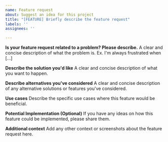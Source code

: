 ```yaml
---
name: Feature request
about: Suggest an idea for this project
title: "[FEATURE] Briefly describe the feature request"
labels: ''
assignees: ''

---
```


**Is your feature request related to a problem? Please describe.**
A clear and concise description of what the problem is. Ex. I'm always frustrated when [...]

**Describe the solution you'd like**
A clear and concise description of what you want to happen.

**Describe alternatives you've considered**
A clear and concise description of any alternative solutions or features you've considered.

**Use cases**
Describe the specific use cases where this feature would be beneficial.

**Potential Implementation (Optional)**
If you have any ideas on how this feature could be implemented, please share them.

**Additional context**
Add any other context or screenshots about the feature request here.
